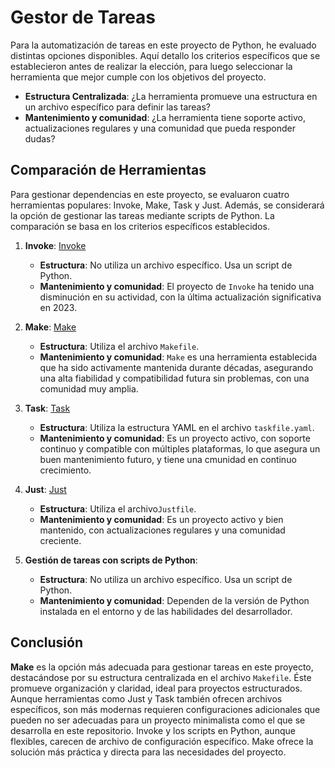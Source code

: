 # Gestor de Tareas

Para la automatización de tareas en este proyecto de Python, he evaluado distintas opciones disponibles.  Aquí detallo los criterios específicos que se establecieron antes de realizar la elección, para luego seleccionar la herramienta que mejor cumple con los objetivos del proyecto.  

- **Estructura Centralizada**: ¿La herramienta promueve una estructura en un archivo específico para definir las tareas?   
- **Mantenimiento y comunidad**: ¿La herramienta tiene soporte activo, actualizaciones regulares y una comunidad que pueda responder dudas?  

## Comparación de Herramientas

Para gestionar dependencias en este proyecto, se evaluaron cuatro herramientas populares: Invoke, Make, Task y Just. Además, se considerará la opción de gestionar las tareas mediante scripts de Python. La comparación se basa en los criterios específicos establecidos.

1. **Invoke**: 
   [Invoke](https://github.com/pyinvoke/invoke)  
   - **Estructura**: No utiliza un archivo específico. Usa un script de Python.
   - **Mantenimiento y comunidad**: El proyecto de `Invoke` ha tenido una disminución en su actividad, con la última actualización significativa en 2023.  

2. **Make**: 
   [Make](https://github.com/mirror/make)  
   - **Estructura**: Utiliza el archivo `Makefile`.  
   - **Mantenimiento y comunidad**: `Make` es una herramienta establecida que ha sido activamente mantenida durante décadas, asegurando una alta fiabilidad y compatibilidad futura sin problemas, con una comunidad muy amplia.    

3. **Task**: 
   [Task](https://github.com/go-task/task)    
   - **Estructura**: Utiliza la estructura YAML en el archivo `taskfile.yaml`. 
   - **Mantenimiento y comunidad**: Es un proyecto activo, con soporte continuo y compatible con múltiples plataformas, lo que asegura un buen mantenimiento futuro, y tiene una cmunidad en continuo crecimiento.   

4. **Just**: 
   [Just](https://github.com/casey/just)   
   - **Estructura**: Utiliza el archivo`Justfile`.  
   - **Mantenimiento y comunidad**: Es un proyecto activo y bien mantenido, con actualizaciones regulares y una comunidad creciente.  

5. **Gestión de tareas con scripts de Python**:   
   - **Estructura**: No utiliza un archivo específico. Usa un script de Python.  
   - **Mantenimiento y comunidad**: Dependen de la versión de Python instalada en el entorno y de las habilidades del desarrollador.     
   
## Conclusión

**Make** es la opción más adecuada para gestionar tareas en este proyecto, destacándose por su estructura centralizada en el archivo `Makefile`. Éste promueve organización y claridad, ideal para proyectos estructurados. Aunque herramientas como Just y Task también ofrecen archivos específicos, son más modernas requieren configuraciones adicionales que pueden no ser adecuadas para un proyecto minimalista como el que se desarrolla en este repositorio. Invoke y los scripts en Python, aunque flexibles, carecen de archivo de configuración específico. Make ofrece la solución más práctica y directa para las necesidades del proyecto.   